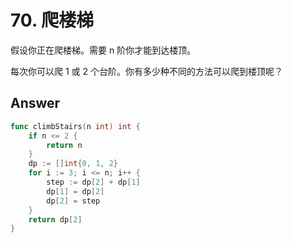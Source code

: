# 70. 爬楼梯

假设你正在爬楼梯。需要 n 阶你才能到达楼顶。

每次你可以爬 1 或 2 个台阶。你有多少种不同的方法可以爬到楼顶呢？

## Answer

```go
func climbStairs(n int) int {
	if n <= 2 {
		return n
	}
	dp := []int{0, 1, 2}
	for i := 3; i <= n; i++ {
		step := dp[2] + dp[1]
		dp[1] = dp[2]
		dp[2] = step
	}
	return dp[2]
}
```